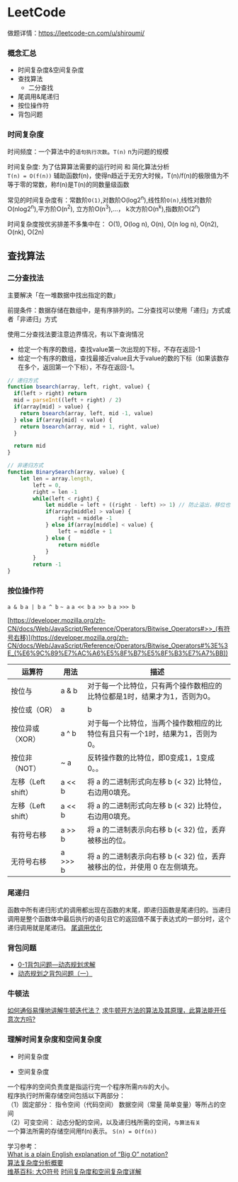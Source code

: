 # LeetCode

做题详情：https://leetcode-cn.com/u/shiroumi/

### 概念汇总
- 时间复杂度&空间复杂度
- 查找算法
  - 二分查找
- 尾调用&尾递归
- 按位操作符
- 背包问题

### 时间复杂度
时间频度：一个算法中的`语句执行次数`。`T(n)` n为问题的规模

时间复杂度: 为了估算算法需要的运行时间 和 简化算法分析<br>
`T(n) = O(f(n))` 辅助函数f(n)，使得n趋近于无穷大时候，T(n)/f(n)的极限值为不等于零的常数，称f(n)是T(n)的同数量级函数<br>

常见的时间复杂度有：常数阶`O(1)`,对数阶O(log2<sup>n</sup>),线性阶`O(n)`,线性对数阶O(nlog2<sup>n</sup>),平方阶O(n<sup>2</sup>), 立方阶O(n<sup>3</sup>),...， k次方阶O(n<sup>k</sup>),指数阶O(2<sup>n</sup>)

时间复杂度按优劣排差不多集中在：
O(1), O(log n), O(n), O(n log n), O(n2), O(nk), O(2n)

## 查找算法
### 二分查找法
主要解决「在一堆数据中找出指定的数」

前提条件：数据存储在数组中，是有序排列的。二分查找可以使用「递归」方式或者「非递归」方式

使用二分查找法要注意边界情况，有以下查询情况
- 给定一个有序的数组，查找value第一次出现的下标，不存在返回-1
- 给定一个有序的数组，查找最接近value且大于value的数的下标（如果该数存在多个，返回第一个下标），不存在返回-1。

```js
// 递归方式
function bsearch(array, left, right, value) {
  if(left > right) return 
  mid = parseInt((left + right) / 2)
  if(array[mid] > value) {
    return bsearch(array, left, mid -1, value)
  } else if(array[mid] < value) {
    return bsearch(array, mid + 1, right, value)
  }

  return mid
}

// 非递归方式
function BinarySearch(array, value) {
	let len = array.length,
		left = 0,
		right = len -1
		while(left < right) {
			let middle = left + ((right - left) >> 1) // 防止溢出，移位也更高效
			if(array[middle] > value) {
				right = middle -1
			} else if(array[middle] < value) {
				left = middle + 1
			} else {
				return middle
			}
		}
		return -1
}
```

### 按位操作符
`a & b` `a | b` `a ^ b` `~ a` `a << b` `a >> b` `a >>> b`

[https://developer.mozilla.org/zh-CN/docs/Web/JavaScript/Reference/Operators/Bitwise_Operators#>>_(有符号右移)](https://developer.mozilla.org/zh-CN/docs/Web/JavaScript/Reference/Operators/Bitwise_Operators#%3E%3E_(%E6%9C%89%E7%AC%A6%E5%8F%B7%E5%8F%B3%E7%A7%BB))

|  运算符   | 用法  | 描述 |
|  ----  | ----  | ----  |
| 按位与  | a & b | 对于每一个比特位，只有两个操作数相应的比特位都是1时，结果才为1，否则为0。 |
| 按位或（OR）  | a | b | 对于每一个比特位，当两个操作数相应的比特位至少有一个1时，结果为1，否则为0。|
| 按位异或（XOR）  | a ^ b | 对于每一个比特位，当两个操作数相应的比特位有且只有一个1时，结果为1，否则为0。|
| 按位非（NOT）  | ~ a | 反转操作数的比特位，即0变成1，1变成0。。|
| 左移（Left shift）  | a << b | 将 a 的二进制形式向左移 b (< 32) 比特位，右边用0填充。|
| 左移（Left shift）  | a << b | 将 a 的二进制形式向左移 b (< 32) 比特位，右边用0填充。|
| 有符号右移  | a >> b | 将 a 的二进制表示向右移 b (< 32) 位，丢弃被移出的位。|
| 无符号右移  | a >>> b | 将 a 的二进制表示向右移 b (< 32) 位，丢弃被移出的位，并使用 0 在左侧填充。|

### 尾递归
函数中所有递归形式的调用都出现在函数的末尾，即递归函数是尾递归的。当递归调用是整个函数体中最后执行的语句且它的返回值不属于表达式的一部分时，这个递归调用就是尾递归。
[尾调用优化](http://www.ruanyifeng.com/blog/2015/04/tail-call.html)

### 背包问题
- [0-1背包问题—动态规划求解](https://www.cnblogs.com/Anker/archive/2013/05/04/3059070.html)
- [动态规划之背包问题（一）](http://www.hawstein.com/posts/dp-knapsack.html)

### 牛顿法
[如何通俗易懂地讲解牛顿迭代法？](http://www.matongxue.com/madocs/205.html#/madoc)
[求牛顿开方法的算法及其原理，此算法能开任意次方吗?](https://www.guokr.com/question/461510/)

### 理解时间复杂度和空间复杂度 

* 时间复杂度

* 空间复杂度

一个程序的空间负责度是指运行完一个程序所需`内存`的大小。<br>
程序执行时所需存储空间包括以下两部分：<br>
（1）固定部分： 指令空间（代码空间） 数据空间（常量 简单变量）等所占的空间<br>
（2）可变空间： 动态分配的空间，以及递归栈所需的空间，`与算法有关`<br>
一个算法所需的存储空间用f(n)表示。 `S(n) = O(f(n))`

学习参考： <br>
[What is a plain English explanation of “Big O” notation?](https://stackoverflow.com/questions/487258/what-is-a-plain-english-explanation-of-big-o-notation)<br>
[算法复杂度分析概要](https://www.61mon.com/index.php/archives/176/)<br>
[维基百科: 大O符号](https://zh.wikipedia.org/wiki/%E5%A4%A7O%E7%AC%A6%E5%8F%B7)
[时间复杂度和空间复杂度详解](http://blog.csdn.net/booirror/article/details/7707551/)
